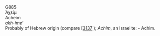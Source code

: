 <body>
  <p>G885<br>  Ἀχείμ  <br> Acheim  <br><i>akh-ime‘ </i><br>Probably of Hebrew origin (compare [<a href="h3137.htm">3137</a> ); <i>Achim</i>, an Israelite: - Achim.<br></p>
 </body>